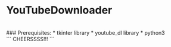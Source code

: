 # YouTubeDownloader
</br>
### Prerequisites:
* tkinter library
* youtube_dl library
* python3
</br>
```
CHEERSSSS!!!
```
